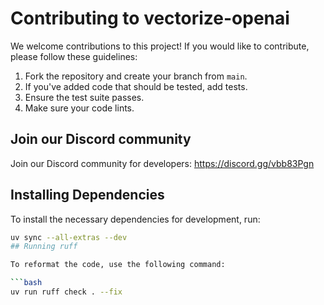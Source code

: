 # Contributing to vectorize-openai

We welcome contributions to this project! If you would like to contribute, please follow these guidelines:

1. Fork the repository and create your branch from `main`.
2. If you've added code that should be tested, add tests.
3. Ensure the test suite passes.
4. Make sure your code lints.

## Join our Discord community

Join our Discord community for developers: https://discord.gg/vbb83Pgn

## Installing Dependencies

To install the necessary dependencies for development, run:

```bash
uv sync --all-extras --dev
## Running ruff

To reformat the code, use the following command:

```bash
uv run ruff check . --fix
````
